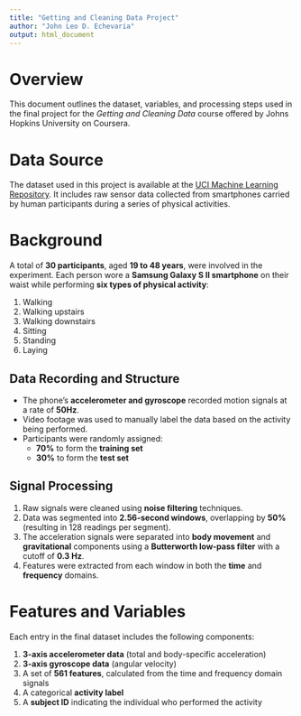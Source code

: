 ```yaml
---
title: "Getting and Cleaning Data Project"
author: "John Leo D. Echevaria"
output: html_document
---
```


# Overview

This document outlines the dataset, variables, and processing steps used in the final project for the *Getting and Cleaning Data* course offered by Johns Hopkins University on Coursera.

# Data Source

The dataset used in this project is available at the [UCI Machine Learning Repository](https://archive.ics.uci.edu/ml/datasets/human+activity+recognition+using+smartphones). It includes raw sensor data collected from smartphones carried by human participants during a series of physical activities.

# Background

A total of **30 participants**, aged **19 to 48 years**, were involved in the experiment. Each person wore a **Samsung Galaxy S II smartphone** on their waist while performing **six types of physical activity**:

1. Walking  
2. Walking upstairs  
3. Walking downstairs  
4. Sitting  
5. Standing  
6. Laying

## Data Recording and Structure

- The phone’s **accelerometer and gyroscope** recorded motion signals at a rate of **50Hz**.
- Video footage was used to manually label the data based on the activity being performed.
- Participants were randomly assigned:
  - **70%** to form the **training set**
  - **30%** to form the **test set**

## Signal Processing

1. Raw signals were cleaned using **noise filtering** techniques.
2. Data was segmented into **2.56-second windows**, overlapping by **50%** (resulting in 128 readings per segment).
3. The acceleration signals were separated into **body movement** and **gravitational** components using a **Butterworth low-pass filter** with a cutoff of **0.3 Hz**.
4. Features were extracted from each window in both the **time** and **frequency** domains.

# Features and Variables

Each entry in the final dataset includes the following components:

1. **3-axis accelerometer data** (total and body-specific acceleration)
2. **3-axis gyroscope data** (angular velocity)
3. A set of **561 features**, calculated from the time and frequency domain signals
4. A categorical **activity label**
5. A **subject ID** indicating the individual who performed the activity
